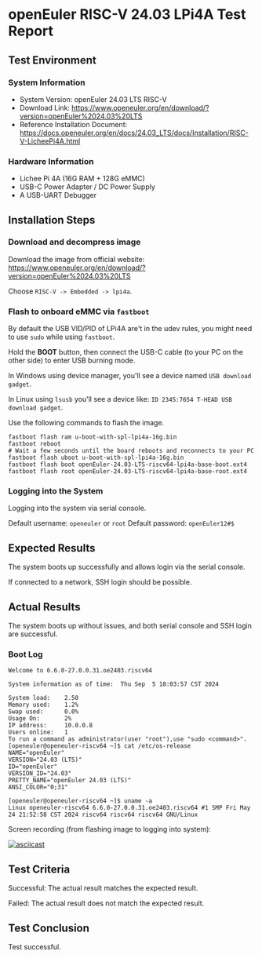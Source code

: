 # openEuler RISC-V 24.03 LPi4A Test Report

## Test Environment

### System Information

- System Version: openEuler 24.03 LTS RISC-V
- Download Link: https://www.openeuler.org/en/download/?version=openEuler%2024.03%20LTS
- Reference Installation Document: https://docs.openeuler.org/en/docs/24.03_LTS/docs/Installation/RISC-V-LicheePi4A.html

### Hardware Information

- Lichee Pi 4A (16G RAM + 128G eMMC)
- USB-C Power Adapter / DC Power Supply
- A USB-UART Debugger

## Installation Steps

### Download and decompress image

Download the image from official website: https://www.openeuler.org/en/download/?version=openEuler%2024.03%20LTS

Choose `RISC-V -> Embedded -> lpi4a`.

### Flash to onboard eMMC via `fastboot`

By default the USB VID/PID of LPi4A are't in the udev rules, you might need to use `sudo` while using `fastboot`.

Hold the **BOOT** button, then connect the USB-C cable (to your PC on the other side) to enter USB burning mode.

In Windows using device manager, you'll see a device named `USB download gadget`.

In Linux using `lsusb` you'll see a device like: `ID 2345:7654 T-HEAD USB download gadget`.

Use the following commands to flash the image.

```shell
fastboot flash ram u-boot-with-spl-lpi4a-16g.bin
fastboot reboot
# Wait a few seconds until the board reboots and reconnects to your PC
fastboot flash uboot u-boot-with-spl-lpi4a-16g.bin
fastboot flash boot openEuler-24.03-LTS-riscv64-lpi4a-base-boot.ext4
fastboot flash root openEuler-24.03-LTS-riscv64-lpi4a-base-root.ext4
```

### Logging into the System

Logging into the system via serial console.

Default username: `openeuler` or `root`
Default password: `openEuler12#$`

## Expected Results

The system boots up successfully and allows login via the serial console.

If connected to a network, SSH login should be possible.

## Actual Results

The system boots up without issues, and both serial console and SSH login are successful.

### Boot Log

```log
Welcome to 6.6.0-27.0.0.31.oe2403.riscv64                                                                               
                                                                                                                        
System information as of time:  Thu Sep  5 18:03:57 CST 2024                                                            
                                                                                                                        
System load:    2.50                                                                                                    
Memory used:    1.2%                                                                                                    
Swap used:      0.0%                                                                                                    
Usage On:       2%                                                                                                      
IP address:     10.0.0.8                                                                                                
Users online:   1                                                                                                       
To run a command as administrator(user "root"),use "sudo <command>".                                                    
[openeuler@openeuler-riscv64 ~]$ cat /etc/os-release                                                                    
NAME="openEuler"                                                                                                        
VERSION="24.03 (LTS)"                                                                                                   
ID="openEuler"                                                                                                          
VERSION_ID="24.03"                                                                                                      
PRETTY_NAME="openEuler 24.03 (LTS)"                                                                                     
ANSI_COLOR="0;31"                                                                                                       
                                                                                                                        
[openeuler@openeuler-riscv64 ~]$ uname -a                                                                               
Linux openeuler-riscv64 6.6.0-27.0.0.31.oe2403.riscv64 #1 SMP Fri May 24 21:52:58 CST 2024 riscv64 riscv64 riscv64 GNU/Linux
```

Screen recording (from flashing image to logging into system):

[![asciicast](https://asciinema.org/a/Jo6gwkRgaOBAeXgbwIuK4OWel.svg)](https://asciinema.org/a/Jo6gwkRgaOBAeXgbwIuK4OWel)

## Test Criteria

Successful: The actual result matches the expected result.

Failed: The actual result does not match the expected result.

## Test Conclusion

Test successful.
